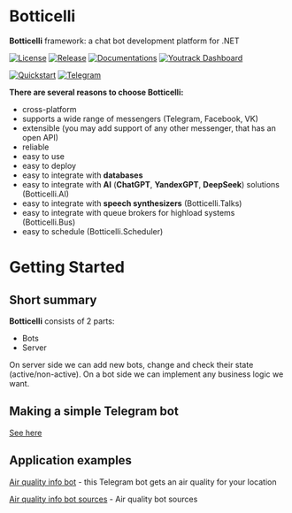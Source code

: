 # Botticelli
**Botticelli** framework: a chat bot development platform for .NET 

[![License](https://img.shields.io/badge/GPL-license-orange)](https://github.com/devgopher/botticelli?tab=GPL-3.0-1-ov-file)
[![Release](https://img.shields.io/badge/Release-0.5-orange)](https://github.com/devgopher/botticelli/releases/tag/0.5)
[![Documentations](https://img.shields.io/badge/Documentations-docs-orange.svg?style=flat-square)](http://botticellibots.com/documentation/)
[![Youtrack Dashboard](https://img.shields.io/badge/Youtrack-dashboard-orange.svg?style=flat-square)](https://botticelli.youtrack.cloud/dashboard)

[![Quickstart](https://img.shields.io/badge/Quickstart-docs-orange)](http://botticellibots.com/quick-start)
[![Telegram](https://img.shields.io/badge/Telegram-channel-orange)](https://t.me/botticelli_bots) 

**There are several reasons to choose Botticelli:**
- cross-platform
- supports a wide range of messengers (Telegram, Facebook, VK)
- extensible (you may add support of any other messenger, that has an open API)
- reliable
- easy to use
- easy to deploy
- easy to integrate with **databases**
- easy to integrate with **AI** (**ChatGPT**, **YandexGPT**, **DeepSeek**) solutions (Botticelli.AI)
- easy to integrate with **speech synthesizers** (Botticelli.Talks)
- easy to integrate with queue brokers for highload systems (Botticelli.Bus)
- easy to schedule (Botticelli.Scheduler)

# Getting Started

## Short summary
**Botticelli** consists of 2 parts: 
- Bots
- Server

On server side we can add new bots, change and check their state (active/non-active).
On a bot side we can implement any business logic we want.

## Making a simple Telegram bot
[See here](https://dev.to/botticellibots/making-a-telegram-bot-with-botticellibots-2jmi)


## Application examples
[Air quality info bot](https://t.me/air_quality_info_bot) - this Telegram bot gets an air quality for your location

[Air quality info bot sources](https://github.com/devgopher/air_quality_bot) - Air quality bot sources

